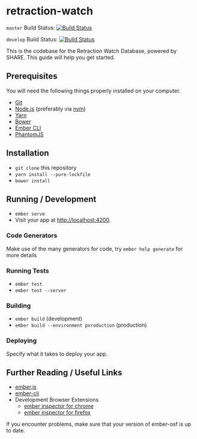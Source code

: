# retraction-watch

`master` Build Status: [![Build Status](https://travis-ci.org/CenterForOpenScience/retraction-watch.svg?branch=master)](https://travis-ci.org/CenterForOpenScience/retraction-watch)

`develop` Build Status: [![Build Status](https://travis-ci.org/CenterForOpenScience/retraction-watch.svg?branch=develop)](https://travis-ci.org/CenterForOpenScience/retraction-watch)

This is the codebase for the Retraction Watch Database, powered by SHARE.
This guide will help you get started.

## Prerequisites

You will need the following things properly installed on your computer.

* [Git](http://git-scm.com/)
* [Node.js](http://nodejs.org/) (preferably via [nvm](https://github.com/creationix/nvm#install-script))
* [Yarn](https://yarnpkg.com/)
* [Bower](http://bower.io/)
* [Ember CLI](http://ember-cli.com/)
* [PhantomJS](http://phantomjs.org/)

## Installation
* `git clone` this repository
* `yarn install --pure-lockfile`
* `bower install`

## Running / Development

* `ember serve`
* Visit your app at [http://localhost:4200](http://localhost:4200).

### Code Generators

Make use of the many generators for code, try `ember help generate` for more details

### Running Tests

* `ember test`
* `ember test --server`

### Building

* `ember build` (development)
* `ember build --environment pxroduction` (production)

### Deploying

Specify what it takes to deploy your app.

## Further Reading / Useful Links

* [ember.js](http://emberjs.com/)
* [ember-cli](http://ember-cli.com/)
* Development Browser Extensions
  * [ember inspector for chrome](https://chrome.google.com/webstore/detail/ember-inspector/bmdblncegkenkacieihfhpjfppoconhi)
  * [ember inspector for firefox](https://addons.mozilla.org/en-US/firefox/addon/ember-inspector/)



If you encounter problems, make sure that your version of ember-osf is up to date. 

